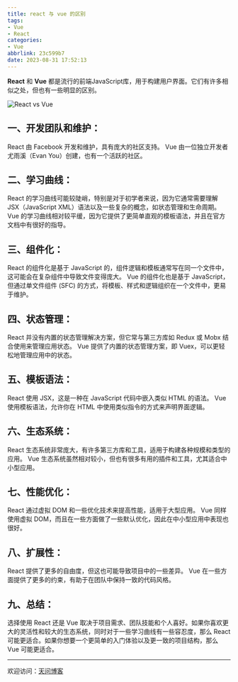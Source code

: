 ```yaml
---
title: react 与 vue 的区别
tags:
- Vue
- React
categories:
- Vue
abbrlink: 23c599b7
date: 2023-08-31 17:52:13
---
```


**React** 和 **Vue** 都是流行的前端JavaScript库，用于构建用户界面。它们有许多相似之处，但也有一些明显的区别。

![React vs Vue](https://tiven.cn/static/img/react-01-bU5pS-yG.jpg)

<!-- more -->

## 一、开发团队和维护：

React 由 Facebook 开发和维护，具有庞大的社区支持。
Vue 由一位独立开发者尤雨溪（Evan You）创建，也有一个活跃的社区。

## 二、学习曲线：

React 的学习曲线可能较陡峭，特别是对于初学者来说，因为它通常需要理解 JSX（JavaScript XML）语法以及一些复杂的概念，如状态管理和生命周期。
Vue 的学习曲线相对较平缓，因为它提供了更简单直观的模板语法，并且在官方文档中有很好的指导。

## 三、组件化：

React 的组件化是基于 JavaScript 的，组件逻辑和模板通常写在同一个文件中，这可能会在复杂组件中导致文件变得庞大。
Vue 的组件化也是基于 JavaScript，但通过单文件组件 (SFC) 的方式，将模板、样式和逻辑组织在一个文件中，更易于维护。

## 四、状态管理：

React 并没有内置的状态管理解决方案，但它常与第三方库如 Redux 或 Mobx 结合使用来管理应用状态。
Vue 提供了内置的状态管理方案，即 Vuex，可以更轻松地管理应用中的状态。

## 五、模板语法：

React 使用 JSX，这是一种在 JavaScript 代码中嵌入类似 HTML 的语法。
Vue 使用模板语法，允许你在 HTML 中使用类似指令的方式来声明界面逻辑。

## 六、生态系统：

React 生态系统非常庞大，有许多第三方库和工具，适用于构建各种规模和类型的应用。
Vue 生态系统虽然相对较小，但也有很多有用的插件和工具，尤其适合中小型应用。

## 七、性能优化：

React 通过虚拟 DOM 和一些优化技术来提高性能，适用于大型应用。
Vue 同样使用虚拟 DOM，而且在一些方面做了一些默认优化，因此在中小型应用中表现也很好。

## 八、扩展性：

React 提供了更多的自由度，但这也可能导致项目中的一些差异。
Vue 在一些方面提供了更多的约束，有助于在团队中保持一致的代码风格。

## 九、总结：

选择使用 React 还是 Vue 取决于项目需求、团队技能和个人喜好。如果你喜欢更大的灵活性和较大的生态系统，同时对于一些学习曲线有一些容忍度，那么 React 可能更适合。如果你想要一个更简单的入门体验以及更一致的项目结构，那么 Vue 可能更适合。

---

欢迎访问：[天问博客](https://tiven.cn/p/23c599b7/ "天问博客-专注于大前端技术")

